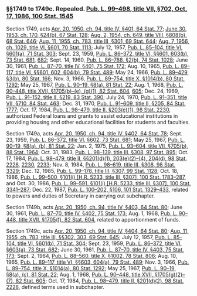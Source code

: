 ### §§1749 to 1749c. Repealed. [Pub. L. 99–498, title VII, §702, Oct. 17, 1986, 100 Stat. 1545](/statviewer.htm?volume=100&page=1545) ###

Section 1749, acts [Apr. 20, 1950, ch. 94, title IV, §401, 64 Stat. 77](/statviewer.htm?volume=64&page=77); [June 30, 1953, ch. 170, §24(b), 67 Stat. 128](/statviewer.htm?volume=67&page=128); [Aug. 2, 1954, ch. 649, title VIII, §808(b), 68 Stat. 646](/statviewer.htm?volume=68&page=646); [Aug. 11, 1955, ch. 783, title III, §301, 69 Stat. 644](/statviewer.htm?volume=69&page=644); [Aug. 7, 1956, ch. 1029, title VI, §601, 70 Stat. 1113](/statviewer.htm?volume=70&page=1113); July 12, 1957, [Pub. L. 85–104, title VI, §601(a), 71 Stat. 303](/statviewer.htm?volume=71&page=303); Sept. 23, 1959, [Pub. L. 86–372, title VI, §§601, 603(b), 73 Stat. 681](/statviewer.htm?volume=73&page=681), [682](/statviewer.htm?volume=73&page=682); Sept. 14, 1960, [Pub. L. 86–788, §2(b), 74 Stat. 1028](/statviewer.htm?volume=74&page=1028); June 30, 1961, [Pub. L. 87–70, title IV, §401, 75 Stat. 172](/statviewer.htm?volume=75&page=172); Aug. 10, 1965, [Pub. L. 89–117, title VI, §§601, 602, 604(b), 79 Stat. 489](/statviewer.htm?volume=79&page=489); May 24, 1966, [Pub. L. 89–429, §3(b), 80 Stat. 166](/statviewer.htm?volume=80&page=166); Nov. 3, 1966, [Pub. L. 89–754, title X, §1014(b), 80 Stat. 1292](/statviewer.htm?volume=80&page=1292); May 25, 1967, [Pub. L. 90–19, §8(a), 81 Stat. 22](/statviewer.htm?volume=81&page=22); Aug. 1, 1968, [Pub. L. 90–448, title XVII, §1705(b)–(e), (g)(1), 82 Stat. 604](/statviewer.htm?volume=82&page=604), [605](/statviewer.htm?volume=82&page=605); Dec. 24, 1969, [Pub. L. 91–152, title II, §219, 83 Stat. 390](/statviewer.htm?volume=83&page=390); July 24, 1970, [Pub. L. 91–351, title VII, §710, 84 Stat. 463](/statviewer.htm?volume=84&page=463); Dec. 31, 1970, [Pub. L. 91–609, title II, §205, 84 Stat. 1777](/statviewer.htm?volume=84&page=1777); Oct. 17, 1984, [Pub. L. 98–479, title II, §203(e)(1), 98 Stat. 2230](/statviewer.htm?volume=98&page=2230), authorized Federal loans and grants to assist educational institutions in providing housing and other educational facilities for students and faculties.

Section 1749a, acts [Apr. 20, 1950, ch. 94, title IV, §402, 64 Stat. 78](/statviewer.htm?volume=64&page=78); Sept. 23, 1959, [Pub. L. 86–372, title VI, §602, 73 Stat. 681](/statviewer.htm?volume=73&page=681); May 25, 1967, [Pub. L. 90–19, §8(a), (b), 81 Stat. 22](/statviewer.htm?volume=81&page=22); Jan. 2, 1975, [Pub. L. 93–604, title VII, §705(b), 88 Stat. 1964](/statviewer.htm?volume=88&page=1964); Oct. 31, 1983, [Pub. L. 98–139, title III, §308, 97 Stat. 895](/statviewer.htm?volume=97&page=895); Oct. 17, 1984, [Pub. L. 98–479, title II, §§201(d)(1), 203(e)(2)–(4), 204(d), 98 Stat. 2228](/statviewer.htm?volume=98&page=2228), [2230](/statviewer.htm?volume=98&page=2230), [2233](/statviewer.htm?volume=98&page=2233); Nov. 8, 1984, [Pub. L. 98–619, title III, §308, 98 Stat. 3329](/statviewer.htm?volume=98&page=3329); Dec. 12, 1985, [Pub. L. 99–178, title III, §307, 99 Stat. 1128](/statviewer.htm?volume=99&page=1128); Oct. 18, 1986, [Pub. L. 99–500, §101(i) [H.R. 5233, title III, §307], 100 Stat. 1783–287](/statviewer.htm?volume=100&page=1783-287), and Oct. 30, 1986, [Pub. L. 99–591, §101(i) [H.R. 5233, title III, §307], 100 Stat. 3341–287](/statviewer.htm?volume=100&page=3341-287); Dec. 22, 1987, [Pub. L. 100–202, §106, 101 Stat. 1329–433](/statviewer.htm?volume=101&page=1329-433), related to powers and duties of Secretary in carrying out subchapter.

Section 1749b, acts [Apr. 20, 1950, ch. 94, title IV, §403, 64 Stat. 80](/statviewer.htm?volume=64&page=80); June 30, 1961, [Pub. L. 87–70, title IV, §402, 75 Stat. 173](/statviewer.htm?volume=75&page=173); Aug. 1, 1968, [Pub. L. 90–448, title XVII, §1705(f), 82 Stat. 604](/statviewer.htm?volume=82&page=604), related to apportionment of funds.

Section 1749c, acts [Apr. 20, 1950, ch. 94, title IV, §404, 64 Stat. 80](/statviewer.htm?volume=64&page=80); [Aug. 11, 1955, ch. 783, title III, §§302, 303, 69 Stat. 645](/statviewer.htm?volume=69&page=645); July 12, 1957, [Pub. L. 85–104, title VI, §601(b), 71 Stat. 304](/statviewer.htm?volume=71&page=304); Sept. 23, 1959, [Pub. L. 86–372, title VI, §603(a), 73 Stat. 682](/statviewer.htm?volume=73&page=682); June 30, 1961, [Pub. L. 87–70, title IV, §403, 75 Stat. 173](/statviewer.htm?volume=75&page=173); Sept. 2, 1964, [Pub. L. 88–560, title X, §1002, 78 Stat. 806](/statviewer.htm?volume=78&page=806); Aug. 10, 1965, [Pub. L. 89–117, title VI, §§603, 604(a), 79 Stat. 489](/statviewer.htm?volume=79&page=489); Nov. 3, 1966, [Pub. L. 89–754, title X, §1014(a), 80 Stat. 1292](/statviewer.htm?volume=80&page=1292); May 25, 1967, [Pub. L. 90–19, §8(a), (c), 81 Stat. 22](/statviewer.htm?volume=81&page=22); Aug. 1, 1968, [Pub. L. 90–448, title XVII, §1705(g)(2)–(7), 82 Stat. 605](/statviewer.htm?volume=82&page=605); Oct. 17, 1984, [Pub. L. 98–479, title II, §201(d)(2), 98 Stat. 2228](/statviewer.htm?volume=98&page=2228), defined terms used in subchapter.